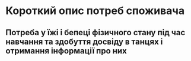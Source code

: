 # Короткий опис потреб споживача
## Потреба у їжі і бепеці фізичного стану під час навчання та здобуття досвіду в танцях і отримання інформації про них
